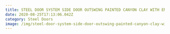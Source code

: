 ```yaml
---
title: STEEL DOOR SYSTEM SIDE DOOR OUTSWING PAINTED CANYON CLAY WITH EMBOSSED PANLES
date: 2020-08-25T17:13:06.042Z
category: Steel Doors
image: /img/steel-door-system-side-door-outswing-painted-canyon-clay-with-embossed-panles-1.jpg
---
```

